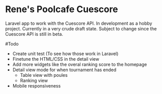# Rene's Poolcafe Cuescore
Laravel app to work with the Cuescore API. 
In development as a hobby project. Currently in a very crude draft state. 
Subject to change since the Cuescore API is still in beta. 

#Todo
- Create unit test (To see how those work in Laravel)
- Finetune the HTML/CSS in the detail view
- Add more widgets like the overal ranking score to the homepage
- Detail view mode for when tournament has ended
  - Table view with poules
  - Ranking view
- Mobile responsiveness 
